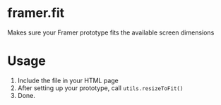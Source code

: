 framer.fit
==========

Makes sure your Framer prototype fits the available screen dimensions

# Usage

1. Include the file in your HTML page
2. After setting up your prototype, call ``utils.resizeToFit()``
3. Done.
